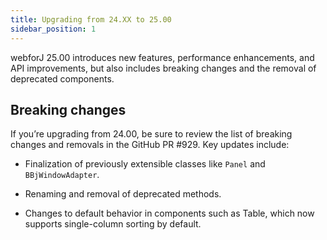 ```yaml
---
title: Upgrading from 24.XX to 25.00
sidebar_position: 1
---
```


webforJ 25.00 introduces new features, performance enhancements, and API improvements, but also includes breaking changes and the removal of deprecated components.

## Breaking changes

If you’re upgrading from 24.00, be sure to review the list of breaking changes and removals in the GitHub PR #929. Key updates include:

- Finalization of previously extensible classes like `Panel` and `BBjWindowAdapter`.

- Renaming and removal of deprecated methods.

- Changes to default behavior in components such as Table, which now supports single-column sorting by default.